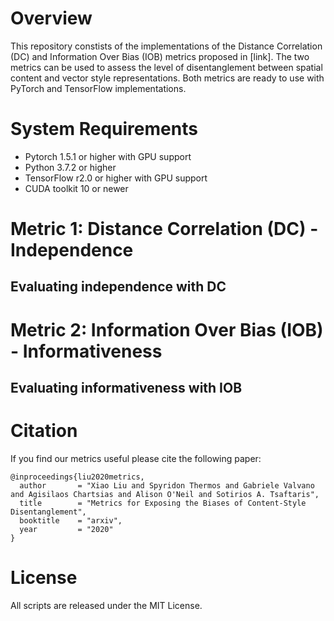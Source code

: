 # Overview
This repository constists of the implementations of the Distance Correlation (DC) and Information Over Bias (IOB) metrics proposed in [link]. The two metrics can be used to assess the level of disentanglement between spatial content and vector style representations. Both metrics are ready to use with PyTorch and TensorFlow implementations.

# System Requirements
* Pytorch 1.5.1 or higher with GPU support
* Python 3.7.2 or higher
* TensorFlow r2.0 or higher with GPU support
* CUDA toolkit 10 or newer

# Metric 1: Distance Correlation (DC) - Independence


## Evaluating independence with DC

# Metric 2: Information Over Bias (IOB) - Informativeness

## Evaluating informativeness with IOB

# Citation
If you find our metrics useful please cite the following paper:
```
@inproceedings{liu2020metrics,
  author       = "Xiao Liu and Spyridon Thermos and Gabriele Valvano and Agisilaos Chartsias and Alison O'Neil and Sotirios A. Tsaftaris",
  title        = "Metrics for Exposing the Biases of Content-Style Disentanglement",
  booktitle    = "arxiv",
  year         = "2020"
}
```

# License
All scripts are released under the MIT License.
